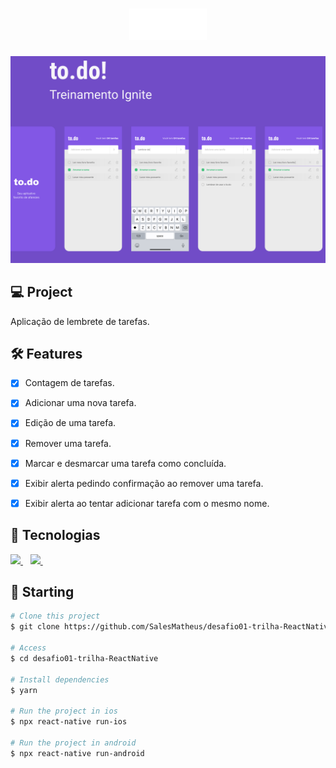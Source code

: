 <h1 align="center">
    <img height="50" src=".github/logo.png" alt="Dtmoney" />
</h1>

![cover](.github/capa.svg?style=flat)


## 💻 Project

Aplicação de lembrete de tarefas.



## :hammer_and_wrench: Features


-   [X] Contagem de tarefas.
-   [X] Adicionar uma nova tarefa.
-   [X] Edição de uma tarefa.
-   [X] Remover uma tarefa.
-   [X] Marcar e desmarcar uma tarefa como concluída.
-   [X] Exibir alerta pedindo confirmação ao remover uma tarefa.
-   [X] Exibir alerta ao tentar adicionar tarefa com o mesmo nome.



## 🧪 Tecnologias

<p align='left'>
  <a href="https://reactnative.dev">
    <img src="https://img.shields.io/badge/React_Native-20232A?style=for-the-badge&logo=react&logoColor=61DAFB" />
  </a>&nbsp;&nbsp;
  <a href="https://www.typescriptlang.org">
    <img src="https://img.shields.io/badge/TypeScript-007ACC?style=for-the-badge&logo=typescript&logoColor=white" />
  </a>&nbsp;&nbsp;
</p>



## 🚀 Starting

```bash
# Clone this project
$ git clone https://github.com/SalesMatheus/desafio01-trilha-ReactNative

# Access
$ cd desafio01-trilha-ReactNative

# Install dependencies
$ yarn

# Run the project in ios
$ npx react-native run-ios

# Run the project in android
$ npx react-native run-android

```
